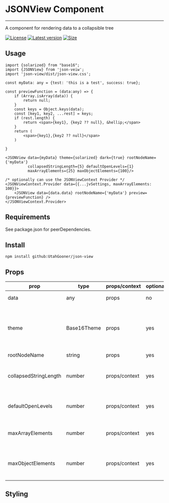 # JSONView Component

---

A component for rendering data to a collapsible tree

[![License](https://img.shields.io/github/license/UtahGooner/json-view)](https://github.com/UtahGooner/json-view)
[![Latest version](https://img.shields.io/github/package-json/v/UtahGooner/json-view)](https://github.com/UtahGooner/json-view)
[![Size](https://img.shields.io/github/repo-size/UtahGooner/json-view)](https://github.com/UtahGooner/json-view)


## Usage

```tsx
import {solarized} from "base16";
import {JSONView} from 'json-veiw';
import 'json-view/dist/json-view.css';

const myData: any = {test: 'this is a test', success: true};

const previewFunction = (data:any) => {
    if (Array.isArray(data)) {
        return null;
    }
    const keys = Object.keys(data);
    const [key1, key2, ...rest] = keys;
    if (rest.length) {
        return <span>{key1}, {key2 ?? null}, &hellip;</span>
    }
    return (
        <span>{key1},{key2 ?? null}</span>
    )

}

<JSONView data={myData} theme={solarized} dark={true} rootNodeName={'myData'}
          collapsedStringLength={5} defaultOpenLevels={1}
          maxArrayElements={25} maxObjectElements={100}/>

/* optionally can use the JSONViewContext Provider */
<JSONViewContext.Provider data={{...jvSettings, maxArrayElements: 100}}>
    <JSONView data={data.data} rootNodeName={'myData'} preview={previewFunction} />
</JSONViewContext.Provider>

```
## Requirements
See package.json for peerDependencies.

## Install

`npm install github:UtahGooner/json-view`

## Props

| prop                  | type        | props/context | optional | default | description                                                                       |
|-----------------------|-------------|---------------|----------|---------|-----------------------------------------------------------------------------------|
| data                  | any         | props         | no       | n/a     | Any data to be viewed                                                             |
| theme                 | Base16Theme | props         | yes      | google  | Color theme, defaults to Monokai (dark) or Google (light)              |
| rootNodeName          | string      | props         | yes      | "root"  |                                                                         |
| collapsedStringLength | number      | props/context | yes      | 5       | Number of characters to show on collapsed string |
| defaultOpenLevels     | number      | props/context | yes      | 1       | depth of open nodes @TODO                        |
| maxArrayElements      | number      | props/context | yes      | 25      | Number of array values to show                   |
| maxObjectElements     | number      | props/context | yes      | 100     | Number of object members to show @TODO           |


## Styling

